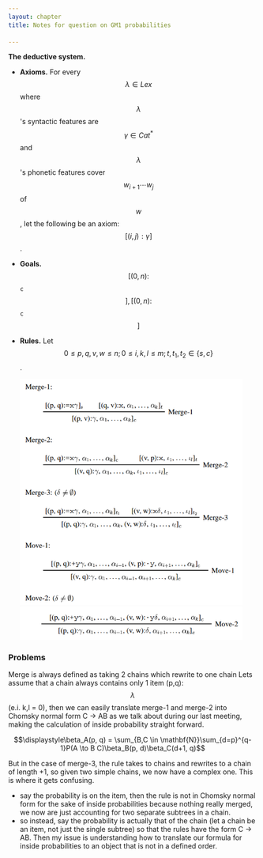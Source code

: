 ```yaml
---
layout: chapter
title: Notes for question on GM1 probabilities

---
```



**The deductive system.**

- **Axioms.** For every $$\lambda \in Lex$$ where $$\lambda$$'s syntactic features are $$\gamma \in Cat^* $$ and $$\lambda$$'s phonetic features cover $$w_{i+1}\cdots w_{j}$$ of $$w$$, let the following be an axiom: $$[(i,j): \gamma ] $$ .
- **Goals.** $$[(0, n): $$`c`$$], [(0, n): $$`c`$$] $$
- **Rules.** Let $$0 \leq p, q, v, w \leq n; 0 \leq i, k, l \leq m; t, t_1, t_2 \in \{s,  c\}$$.

    <img src='images/harkema-diss/rules1.png' width='450' />

    <img src='images/harkema-diss/rules2.png' width='450' />


### Problems
Merge is always defined as taking 2 chains which rewrite to one chain
Lets assume that a chain always contains only 1 item (p,q): $$\lambda$$ (e.i. k,l = 0),
then we can easily translate merge-1 and merge-2 into Chomsky normal form C -> AB
as we talk about during our last meeting, making the calculation of inside probability straight forward.

$$\displaystyle\beta_A(p, q) = \sum_{B,C \in \mathbf{N}}\sum_{d=p}^{q-1}P(A \to B C)\beta_B(p, d)\beta_C(d+1, q)$$

But in the case of merge-3, the rule takes to chains and rewrites to a chain of length +1, so given two simple chains, we now have a complex one. This is where it gets confusing.
- say the probability is on the item, then the rule is not in Chomsky normal form for the sake of inside probabilities because nothing really merged, we now are just accounting for two separate subtrees in a chain.
- so instead, say the probability is actually that of the chain (let a chain be an item, not just the single subtree) so that the rules have the form C -> AB. Then my issue is understanding how to translate our formula for inside probabilities to an object that is not in a defined order.
